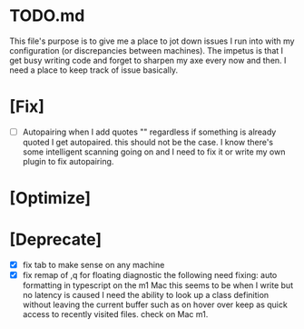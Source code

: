 # TODO.md
This file's purpose is to give me a place to jot down issues I run into with my configuration (or discrepancies between machines).
The impetus is that I get busy writing code and forget to sharpen my axe every now and then. I need a place to keep track of issue basically.

# [Fix]
- [ ] Autopairing when I add quotes "" regardless if something is already quoted I get autopaired.
  this should not be the case. I know there's some intelligent scanning going on and I need to fix it or write my own plugin to fix autopairing.
# [Optimize]
# [Deprecate]
- [x] fix tab to make sense on any machine
- [x] fix remap of ,q for floating diagnostic
the following need fixing:
auto formatting in typescript on the m1 Mac this seems to be when I write but no latency is caused
I need the ability to look up a class definition without leaving the current buffer such as on hover over
keep <leader><leader> as quick access to recently visited files. check on Mac m1.
